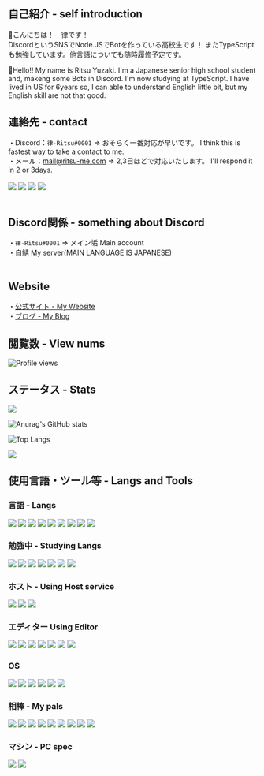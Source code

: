 ## 自己紹介 - self introduction

👋こんにちは！　律です！<br>
DiscordというSNSでNode.JSでBotを作っている高校生です！
またTypeScriptも勉強しています。他言語についても随時履修予定です。<br>

👋Hello!! My name is Ritsu Yuzaki.
I'm a Japanese senior high school student and, makeng some Bots in Discord.
I'm now studying at TypeScript.
I have lived in US for 6years so, I can able to understand English little bit, but my English skill are not that good.

## 連絡先 - contact<br>
・Discord：`律-Ritsu#0001` => おそらく一番対応が早いです。 I think this is fastest way to take a contact to me.<br>
・メール：mail@ritsu-me.com => 2,3日ほどで対応いたします。 I'll respond it in 2 or 3days.<br>
<br>
[![](https://img.shields.io/badge/Twitter-1DA1F2?style=for-the-badge&logo=twitter&logoColor=white)](https://twitter.com/ritsu_me)<!--
[![](https://img.shields.io/badge/PayPal-00457C?style=for-the-badge&logo=paypal&logoColor=white)](https://paypal.me/ritsume?country.x=JP&locale.x=ja_JP)-->
[![](https://img.shields.io/badge/Buy_Me_A_Coffee-FFDD00?style=for-the-badge&logo=buy-me-a-coffee&logoColor=black)](https://www.buymeacoffee.com/ritsu.me)
[![](https://img.shields.io/badge/Stripe-626CD9?style=for-the-badge&logo=Stripe&logoColor=white)](https://donate.stripe.com/bIY8A8ez3e2Q5y07ss)
[![](https://img.shields.io/badge/ProtonMail-8B89CC?style=for-the-badge&logo=protonmail&logoColor=white)](mailto:ritsu.me@proton.me)<br>
<br>
## Discord関係 - something about Discord<br>
・`律-Ritsu#0001` => メイン垢 Main account<br>
・[自鯖](https://discord.gg/wTEAPKtZBX) My server(MAIN LANGUAGE IS JAPANESE)<br>
<br>
## Website<br>
・[公式サイト - My Website](https://ritsu-me.com/)<br>
・[ブログ - My Blog](https://blog.ritsu-me.net/)<br>

## 閲覧数 - View nums

![Profile views](https://komarev.com/ghpvc/?username=ritsu-me)

## ステータス - Stats

![](https://github-readme-streak-stats.herokuapp.com/?user=ritsu-me)

![Anurag's GitHub stats](https://github-readme-stats.vercel.app/api?username=ritsu-me&show_icons=true&title_color=ffffff&text_color=ffffff&icon_color=ffffff&bg_color=60,F69BB9,F6BF9B&locale=en&border_radius=true)

![Top Langs](https://github-readme-stats.vercel.app/api/top-langs/?username=ritsu-me&layout=compact)

![](https://github-profile-summary-cards.vercel.app/api/cards/profile-details?username=ritsu-me&theme=vue)

## 使用言語・ツール等 - Langs and Tools

### 言語 - Langs

![](https://img.shields.io/badge/Node.js-339933?style=flat&logo=nodedotjs&logoColor=white)
![](https://img.shields.io/badge/JavaScript-f0db4f?labelColor=black&logo=javascript)
![](https://img.shields.io/badge/json-5E5C5C?style=flat&logo=json&logoColor=white)
![](https://img.shields.io/badge/MySQL-005C84?style=flat&logo=mysql&logoColor=white)
![](https://img.shields.io/badge/SQLite-07405E?style=flat&logo=sqlite&logoColor=white)
![](https://img.shields.io/badge/MongoDB-4EA94B?style=flat&logo=mongodb&logoColor=white)
![](https://img.shields.io/badge/Scratch-4D97FF?style=flat&logo=Scratch&logoColor=white)
![](https://img.shields.io/badge/HTML5-E34F26?style=flat&logo=html5&logoColor=white)
![](https://img.shields.io/badge/CSS3-1572B6?style=flat&logo=css3&logoColor=white)

### 勉強中 - Studying Langs

![](https://img.shields.io/badge/PHP-777BB4?style=flat&logo=php&logoColor=white)
![](https://img.shields.io/badge/TypeScript-007acc?labelColor=black&logo=typescript)
![](https://img.shields.io/badge/next.js-000000?style=flat&logo=nextdotjs&logoColor=white)
![](https://img.shields.io/badge/Go-00ADD8?style=flat&logo=go&logoColor=white)
![](https://img.shields.io/badge/Python-FFD43B?style=flat&logo=python&logoColor=blue)
![](https://img.shields.io/badge/Kotlin-0095D5?&style=flat&logo=kotlin&logoColor=white)
![](https://img.shields.io/badge/Ruby-CC342D?style=flat&logo=ruby&logoColor=white)

### ホスト - Using Host service 

![](https://img.shields.io/badge/Cloudflare-f48120?labelColor=black&logo=cloudflare)
![](https://img.shields.io/badge/Heroku-6762a6?labelColor=black&logo=heroku)
![](https://img.shields.io/badge/Replit-9c9c9c?labelColor=black&logo=replit)

### エディター Using Editor

![](https://img.shields.io/badge/replit-667881?style=flat&logo=replit&logoColor=white)
![](https://img.shields.io/badge/WebStorm-000000?style=flat&logo=WebStorm&logoColor=white)
![](https://img.shields.io/badge/Visual_Studio_Code-0078d7?style=flat?labelColor=black&logo=visual-studio-code)
![](https://img.shields.io/badge/Visual_Studio-5C2D91?style=flat&logo=visual%20studio&logoColor=white)
![](https://img.shields.io/badge/IntelliJ_IDEA-000000.svg?style=flat&logo=intellij-idea&logoColor=white)
![](https://img.shields.io/badge/PyCharm-000000.svg?&style=flat&logo=PyCharm&logoColor=white)
![](https://img.shields.io/badge/Android_Studio-3DDC84?style=flat&logo=android-studio&logoColor=white)

### OS

![](https://img.shields.io/badge/iOS-000000?style=flat&logo=ios&logoColor=white)
![](https://img.shields.io/badge/mac%20os-000000?style=flat&logo=apple&logoColor=white)
![](https://img.shields.io/badge/Windows-00a4ef?labelColor=black&logo=windows)
![](https://img.shields.io/badge/Android-32de84?labelColor=black&logo=android)
![](https://img.shields.io/badge/Fedora-294172?style=flat&logo=fedora&logoColor=white)
![](https://img.shields.io/badge/Linux-FCC624?style=flat&logo=linux&logoColor=black)

### 相棒 - My pals

[![](https://img.shields.io/badge/Spotify-1ED760?&style=flat&logo=spotify&logoColor=white)](https://open.spotify.com/user/31cqxovj6tzltyrvitvwzaxxt7dy)
![](https://img.shields.io/badge/Microsoft_Office-D83B01?style=flat&logo=microsoft-office&logoColor=white)
![](https://img.shields.io/badge/npm-CB3837?style=flat&logo=npm&logoColor=white)
![](https://img.shields.io/badge/Font_Awesome-339AF0?style=flat&logo=fontawesome&logoColor=white)
![](https://img.shields.io/badge/Origin-148EFF?style=flat&logo=origin&logoColor=white)
![](https://img.shields.io/badge/Riot_Games-D32936?style=flat&logo=riot-games&logoColor=white)
![](https://img.shields.io/badge/Epic%20Games-313131?style=flat&logo=Epic%20Games&logoColor=white)
![](https://img.shields.io/badge/McDonald's-FBC817?style=flat&logo=McDonald's&logoColor=white)
![](https://img.shields.io/badge/KFC-F40027?style=flat&logo=kfc&logoColor=white)

### マシン - PC spec

![](https://img.shields.io/badge/AMD%20Ryzen_3_3100-ED1C24?style=for-the-badge&logo=amd&logoColor=white)
![](https://img.shields.io/badge/NVIDIA-GTX960-76B900?style=for-the-badge&logo=nvidia&logoColor=white)
